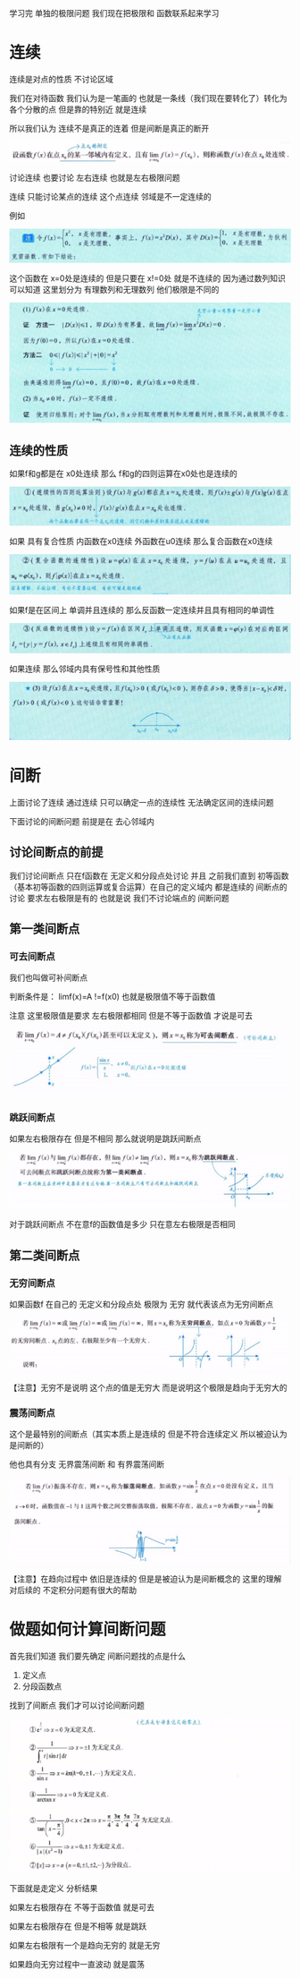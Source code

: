 学习完 单独的极限问题 我们现在把极限和 函数联系起来学习

# 连续

连续是对点的性质 不讨论区域

我们在对待函数 我们认为是一笔画的 也就是一条线（我们现在要转化了）转化为 各个分散的点 但是靠的特别近 就是连续

所以我们认为 连续不是真正的连着 但是间断是真正的断开

![image-20251021175952763](https://raw.githubusercontent.com/Xioaruan912/pic/main/image-20251021175952763.png)

讨论连续 也要讨论 左右连续 也就是左右极限问题

连续 只能讨论某点的连续 这个点连续 邻域是不一定连续的

例如

![image-20251021184616411](https://raw.githubusercontent.com/Xioaruan912/pic/main/image-20251021184616411.png)

这个函数在 x=0处是连续的 但是只要在 x!=0处 就是不连续的 因为通过数列知识 可以知道 这里划分为 有理数列和无理数列 他们极限是不同的

![image-20251021184722429](https://raw.githubusercontent.com/Xioaruan912/pic/main/image-20251021184722429.png)

## 连续的性质

如果f和g都是在 x0处连续 那么 f和g的四则运算在x0处也是连续的

![image-20251021180111647](https://raw.githubusercontent.com/Xioaruan912/pic/main/image-20251021180111647.png)

如果 具有复合性质 内函数在x0连续 外函数在u0连续 那么复合函数在x0连续

![image-20251021180150335](https://raw.githubusercontent.com/Xioaruan912/pic/main/image-20251021180150335.png)

如果f是在区间上 单调并且连续的 那么反函数一定连续并且具有相同的单调性

![image-20251021180225410](https://raw.githubusercontent.com/Xioaruan912/pic/main/image-20251021180225410.png)

如果连续 那么邻域内具有保号性和其他性质

![image-20251021180317708](https://raw.githubusercontent.com/Xioaruan912/pic/main/image-20251021180317708.png)

# 间断

上面讨论了连续 通过连续 只可以确定一点的连续性 无法确定区间的连续问题

下面讨论的间断问题 前提是在 去心邻域内

## 讨论间断点的前提

我们讨论间断点 只在f函数在 无定义和分段点处讨论 并且 之前我们直到 初等函数（基本初等函数的四则运算或复合运算）在自己的定义域内 都是连续的 间断点的讨论 要求左右极限是有的 也就是说 我们不讨论端点的 间断问题

## 第一类间断点

### 可去间断点

我们也叫做可补间断点

判断条件是： limf(x)=A !=f(x0) 也就是极限值不等于函数值

注意 这里极限值是要求 左右极限都相同 但是不等于函数值 才说是可去

![image-20251021180726476](https://raw.githubusercontent.com/Xioaruan912/pic/main/image-20251021180726476.png)

### 跳跃间断点

如果左右极限存在 但是不相同 那么就说明是跳跃间断点

![image-20251021180805127](https://raw.githubusercontent.com/Xioaruan912/pic/main/image-20251021180805127.png)

对于跳跃间断点 不在意f的函数值是多少 只在意左右极限是否相同

## 第二类间断点

### 无穷间断点

 如果函数f 在自己的 无定义和分段点处 极限为 无穷 就代表该点为无穷间断点

![image-20251021180936624](https://raw.githubusercontent.com/Xioaruan912/pic/main/image-20251021180936624.png)

【注意】无穷不是说明 这个点的值是无穷大 而是说明这个极限是趋向于无穷大的

### 震荡间断点

这个是最特别的间断点（其实本质上是连续的 但是不符合连续定义 所以被迫认为是间断的）

他也具有分支 无界震荡间断 和 有界震荡间断

![image-20251021181115285](https://raw.githubusercontent.com/Xioaruan912/pic/main/image-20251021181115285.png)

【注意】在趋向过程中 依旧是连续的 但是是被迫认为是间断概念的 这里的理解 对后续的 不定积分问题有很大的帮助

# 做题如何计算间断问题

首先我们知道 我们要先确定 间断问题找的点是什么

1. 定义点
2. 分段函数点

找到了间断点 我们才可以讨论间断问题

![image-20251021181340061](https://raw.githubusercontent.com/Xioaruan912/pic/main/image-20251021181340061.png)

下面就是走定义 分析结果

如果左右极限存在 不等于函数值 就是可去

如果左右极限存在 但是不相等 就是跳跃

如果左右极限有一个是趋向无穷的 就是无穷

如果趋向无穷过程中一直波动 就是震荡